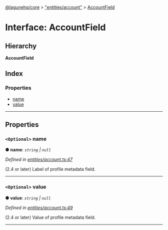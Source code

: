 [@lagunehq/core](../README.md) > ["entities/account"](../modules/_entities_account_.md) > [AccountField](../interfaces/_entities_account_.accountfield.md)

# Interface: AccountField

## Hierarchy

**AccountField**

## Index

### Properties

* [name](_entities_account_.accountfield.md#name)
* [value](_entities_account_.accountfield.md#value)

---

## Properties

<a id="name"></a>

### `<Optional>` name

**● name**: *`string` \| `null`*

*Defined in [entities/account.ts:47](https://github.com/lagunehq/core/blob/35e3f58/src/entities/account.ts#L47)*

(2.4 or later) Label of profile metadata field.

___
<a id="value"></a>

### `<Optional>` value

**● value**: *`string` \| `null`*

*Defined in [entities/account.ts:49](https://github.com/lagunehq/core/blob/35e3f58/src/entities/account.ts#L49)*

(2.4 or later) Value of profile metadata field.

___

